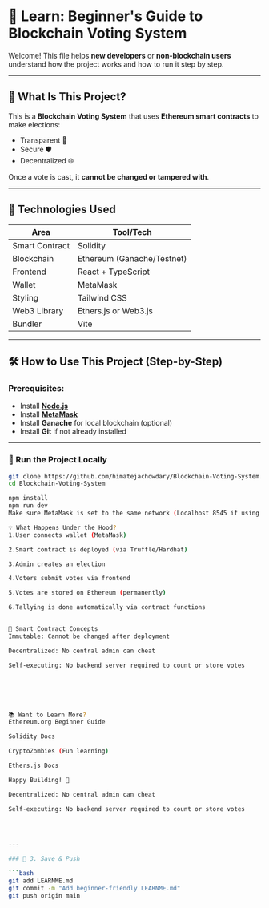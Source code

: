 # 📘 Learn: Beginner's Guide to Blockchain Voting System

Welcome! This file helps **new developers** or **non-blockchain users** understand how the project works and how to run it step by step.

---

## 🧾 What Is This Project?

This is a **Blockchain Voting System** that uses **Ethereum smart contracts** to make elections:
- Transparent 🪪
- Secure 🛡️
- Decentralized 🌐

Once a vote is cast, it **cannot be changed or tampered with**.

---

## 🔧 Technologies Used

| Area         | Tool/Tech               |
|--------------|--------------------------|
| Smart Contract | Solidity               |
| Blockchain    | Ethereum (Ganache/Testnet) |
| Frontend      | React + TypeScript     |
| Wallet        | MetaMask               |
| Styling       | Tailwind CSS           |
| Web3 Library  | Ethers.js or Web3.js   |
| Bundler       | Vite                   |

---

## 🛠️ How to Use This Project (Step-by-Step)

### Prerequisites:
- Install **[Node.js](https://nodejs.org/)**
- Install **[MetaMask](https://metamask.io/)**
- Install **Ganache** for local blockchain (optional)
- Install **Git** if not already installed

---

### 🚀 Run the Project Locally

```bash
git clone https://github.com/himatejachowdary/Blockchain-Voting-System.git
cd Blockchain-Voting-System

npm install
npm run dev
Make sure MetaMask is set to the same network (Localhost 8545 if using Ganache).

💡 What Happens Under the Hood?
1.User connects wallet (MetaMask)

2.Smart contract is deployed (via Truffle/Hardhat)

3.Admin creates an election

4.Voters submit votes via frontend

5.Votes are stored on Ethereum (permanently)

6.Tallying is done automatically via contract functions


🔗 Smart Contract Concepts
Immutable: Cannot be changed after deployment

Decentralized: No central admin can cheat

Self-executing: No backend server required to count or store votes






📚 Want to Learn More?
Ethereum.org Beginner Guide

Solidity Docs

CryptoZombies (Fun learning)

Ethers.js Docs

Happy Building! 🚀

Decentralized: No central admin can cheat

Self-executing: No backend server required to count or store votes




---

### 🔹 3. Save & Push

```bash
git add LEARNME.md
git commit -m "Add beginner-friendly LEARNME.md"
git push origin main


